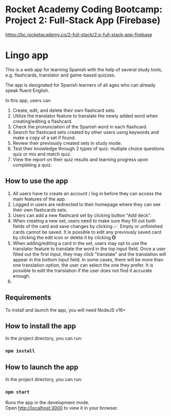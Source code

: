 # Rocket Academy Coding Bootcamp: Project 2: Full-Stack App (Firebase)

https://bc.rocketacademy.co/2-full-stack/2.p-full-stack-app-firebase

# Lingo app

This is a web app for learning Spanish with the help of several study tools, e.g. flashcards, translator and game-based quizzes.

The app is designated for Spanish learners of all ages who can already speak fluent English.

In this app, users can

1. Create, edit, and delete their own flashcard sets.
2. Utilize the translator feature to translate the newly added word when creating/editing a flashcard.
3. Check the pronunciation of the Spanish word in each flashcard.
4. Search for flashcard sets created by other users using keywords and make a copy of a set if found.
5. Review their previously created sets in study mode.
6. Test their knowledge through 2 types of quiz: multiple choice questions quiz or mix and match quiz.
7. View the report on their quiz results and learning progress upon completing a quiz.

## How to use the app

1. All users have to create an account / log in before they can access the main features of the app.
2. Logged in users are redirected to their homepage where they can see their own flashcards sets.
3. Users can add a new flashcard set by clicking button "Add deck".
4. When creating a new set, users need to make sure they fill out both fields of the card and save changes by clicking ✅. Empty or unfinished cards cannot be saved. It is possible to edit any previously saved card by clicking the edit icon or delete it by clicking ❎
5. When adding/editing a card in the set, users may opt to use the translator feature to translate the word in the top input field. Once a user filled out the first input, they may click "translate" and the translation will appear in the bottom input field. In some cases, there will be more than one translation option, the user can select the one they prefer. It is possible to edit the translation if the user does not find it accurate enough.
6.

## Requirements

To install and launch the app, you will need NodeJS v16+

## How to install the app

In the project directory, you can run:

### `npm install`

## How to launch the app

In the project directory, you can run:

### `npm start`

Runs the app in the development mode.\
Open [http://localhost:3000](http://localhost:3000) to view it in your browser.
